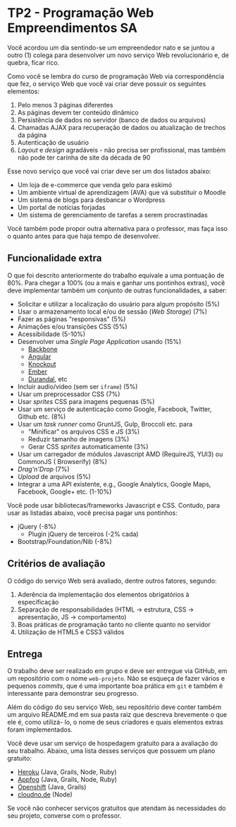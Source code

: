 # TP2 - Programação Web Empreendimentos SA

Você acordou um dia sentindo-se um empreendedor nato e se juntou a outro (1)
colega para desenvolver um novo serviço Web revolucionário e, de quebra, ficar
rico.

Como você se lembra do curso de programação Web via correspondência que fez,
o serviço Web que você vai criar deve possuir os seguintes elementos:

1. Pelo menos 3 páginas diferentes
1. As páginas devem ter conteúdo dinâmico
1. Persistência de dados no servidor (banco de dados ou arquivos)
1. Chamadas AJAX para recuperação de dados ou atualização de trechos da página
1. Autenticação de usuário
1. _Layout_ e _design_ agradáveis - não precisa ser profissional, mas também não
  pode ter carinha de site da década de 90

Esse novo serviço que você vai criar deve ser um dos listados abaixo:

- Um loja de e-commerce que venda gelo para eskimó
- Um ambiente virtual de aprendizagem (AVA) que vá substituir o Moodle
- Um sistema de blogs para desbancar o Wordpress
- Um portal de notícias forjadas
- Um sistema de gerenciamento de tarefas a serem procrastinadas

Você também pode propor outra alternativa para o professor, mas faça isso o
quanto antes para que haja tempo de desenvolver.

## Funcionalidade extra

O que foi descrito anteriormente do trabalho equivale a uma pontuação de 80%.
Para chegar a 100% (ou a mais e ganhar uns pontinhos extras), você deve
implementar também um conjunto de outras funcionalidades, a saber:

- Solicitar e utilizar a localização do usuário para algum propósito (5%)
- Usar o armazenamento local e/ou de sessão (_Web Storage_) (7%)
- Fazer as páginas "responsivas" (5%)
- Animações e/ou transições CSS (5%)
- Acessibilidade (5-10%)
- Desenvolver uma _Single Page Application_ usando (15%)
  - [Backbone](http://backbone.org)
  - [Angular](http://backbone.org)
  - [Knockout](http://backbone.org)
  - [Ember](http://backbone.org)
  - [Durandal](http://backbone.org), etc
- Incluir audio/video (sem ser `iframe`) (5%)
- Usar um preprocessador CSS (7%)
- Usar _sprites_ CSS para imagens pequenas (5%)
- Usar um serviço de autenticação como Google, Facebook, Twitter, Github etc.
  (8%)
- Usar um _task runner_ como GruntJS, Gulp, Broccoli etc. para
  - "Minificar" os arquivos CSS e JS (3%)
  - Reduzir tamanho de imagens (3%)
  - Gerar CSS _sprites_ automaticamente (3%)
- Usar um carregador de módulos Javascript AMD (RequireJS, YUI3) ou CommonJS (
  Browserify) (8%)
- _Drag'n'Drop_ (7%)
- _Upload_ de arquivos (5%)
- Integrar a uma API existente, e.g., Google Analytics, Google Maps, Facebook,
  Google+ etc. (1-10%)

Você pode usar bibliotecas/frameworks Javascript e CSS. Contudo, para usar as
listadas abaixo, você precisa pagar uns pontinhos:

- jQuery (-8%)
  - Plugin jQuery de terceiros (-2% cada)
- Bootstrap/Foundation/Nib (-8%)


## Critérios de avaliação

O código do serviço Web será avaliado, dentre outros fatores, segundo:

1. Aderência da implementação dos elementos obrigatórios à especificação
1. Separação de responsabilidades (HTML -> estrutura, CSS -> apresentação, JS
    -> comportamento)
1. Boas práticas de programação tanto no cliente quanto no servidor
1. Utilização de HTML5 e CSS3 válidos

## Entrega

O trabalho deve ser realizado em grupo e deve ser entregue via GitHub, em um
repositório com o nome `web-projeto`. Não se esqueça de fazer vários e
pequenos _commits_, que é uma importante boa prática em `git` e também é
interessante para demonstrar seu progresso.

Além do código do seu serviço Web, seu repositório deve conter também um arquivo
 README.md em sua pasta raiz que descreva brevemente o que ele é, como utilizá-
lo, o nome de seus criadores e quais elementos extras foram implementados.

Você deve usar um serviço de hospedagem gratuito para a avaliação do seu
trabalho. Abaixo, uma lista desses serviços que possuem um plano gratuito:

- [Heroku](https://www.heroku.com/) (Java, Grails, Node, Ruby)
- [Appfog](https://www.appfog.com/) (Java, Grails, Node, Ruby)
- [Openshift](https://www.openshift.com/) (Java, Grails)
- [cloudno.de](http://cloudno.de/) (Node)


Se você não conhecer serviços gratuitos que atendam às necessidades do seu
projeto, converse com o professor.
